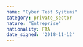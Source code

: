 ```yaml
---
name: "Cyber Test Systems"
category: private_sector
nature: "Entreprise"
nationality: FRA
date_signed: '2018-11-12'
---
```

    
